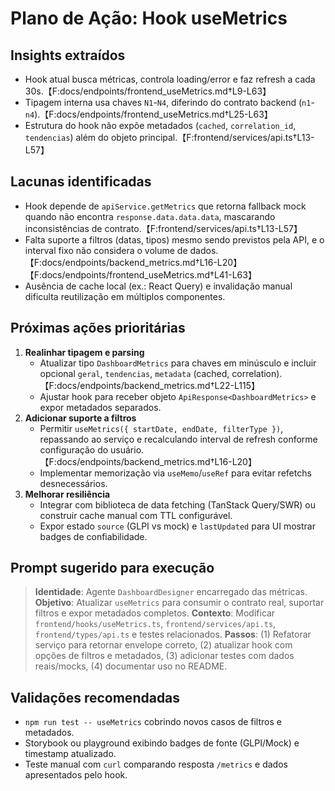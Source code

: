 # Plano de Ação: Hook useMetrics

## Insights extraídos
- Hook atual busca métricas, controla loading/error e faz refresh a cada 30s.【F:docs/endpoints/frontend_useMetrics.md†L9-L63】
- Tipagem interna usa chaves `N1`-`N4`, diferindo do contrato backend (`n1`-`n4`).【F:docs/endpoints/frontend_useMetrics.md†L25-L63】
- Estrutura do hook não expõe metadados (`cached`, `correlation_id`, `tendencias`) além do objeto principal.【F:frontend/services/api.ts†L13-L57】

## Lacunas identificadas
- Hook depende de `apiService.getMetrics` que retorna fallback mock quando não encontra `response.data.data.data`, mascarando inconsistências de contrato.【F:frontend/services/api.ts†L13-L57】
- Falta suporte a filtros (datas, tipos) mesmo sendo previstos pela API, e o interval fixo não considera o volume de dados.【F:docs/endpoints/backend_metrics.md†L16-L20】【F:docs/endpoints/frontend_useMetrics.md†L41-L63】
- Ausência de cache local (ex.: React Query) e invalidação manual dificulta reutilização em múltiplos componentes.

## Próximas ações prioritárias
1. **Realinhar tipagem e parsing**  
   - Atualizar tipo `DashboardMetrics` para chaves em minúsculo e incluir opcional `geral`, `tendencias`, `metadata` (cached, correlation).【F:docs/endpoints/backend_metrics.md†L22-L115】
   - Ajustar hook para receber objeto `ApiResponse<DashboardMetrics>` e expor metadados separados.
2. **Adicionar suporte a filtros**  
   - Permitir `useMetrics({ startDate, endDate, filterType })`, repassando ao serviço e recalculando interval de refresh conforme configuração do usuário.【F:docs/endpoints/backend_metrics.md†L16-L20】
   - Implementar memorização via `useMemo`/`useRef` para evitar refetchs desnecessários.
3. **Melhorar resiliência**  
   - Integrar com biblioteca de data fetching (TanStack Query/SWR) ou construir cache manual com TTL configurável.
   - Expor estado `source` (GLPI vs mock) e `lastUpdated` para UI mostrar badges de confiabilidade.

## Prompt sugerido para execução
> **Identidade**: Agente `DashboardDesigner` encarregado das métricas.
> **Objetivo**: Atualizar `useMetrics` para consumir o contrato real, suportar filtros e expor metadados completos.
> **Contexto**: Modificar `frontend/hooks/useMetrics.ts`, `frontend/services/api.ts`, `frontend/types/api.ts` e testes relacionados.
> **Passos**: (1) Refatorar serviço para retornar envelope correto, (2) atualizar hook com opções de filtros e metadados, (3) adicionar testes com dados reais/mocks, (4) documentar uso no README.

## Validações recomendadas
- `npm run test -- useMetrics` cobrindo novos casos de filtros e metadados.
- Storybook ou playground exibindo badges de fonte (GLPI/Mock) e timestamp atualizado.
- Teste manual com `curl` comparando resposta `/metrics` e dados apresentados pelo hook.
